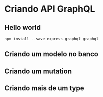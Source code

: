 # Criando API GraphQL

## Hello world

`npm install --save express-graphql graphql`

## Criando um modelo no banco

## Criando um mutation

## Criando mais de um type
